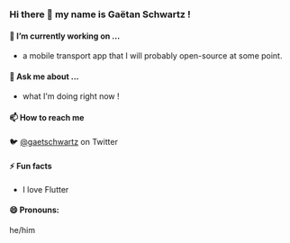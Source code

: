 ### Hi there 👋 my name is Gaëtan Schwartz !

#### 🔭 I’m currently working on ...
-  a mobile transport app that I will probably open-source at some point.

#### 💬 Ask me about ...
- what I'm doing right now !

#### 📫 How to reach me 
 🐦 [@gaetschwartz](https://twitter.com/gaetschwartz) on Twitter

#### ⚡ Fun facts
- I love Flutter

#### 😄 Pronouns:
he/him



